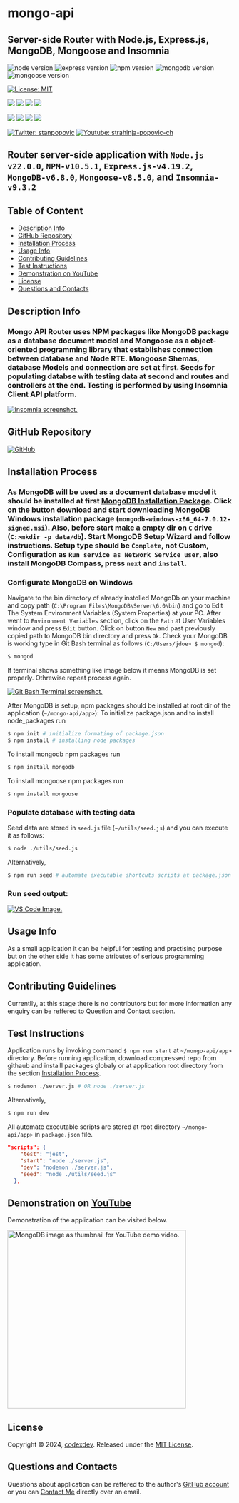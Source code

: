 # mongo-api
## Server-side Router with Node.js, Express.js, MongoDB, Mongoose and Insomnia
![node version](https://img.shields.io/badge/v22-node-blue?logo=nodedotjs) ![express version](https://img.shields.io/npm/v/express?logo=express&label=Express.js&labelColor=grey&color=blue) ![npm version](https://img.shields.io/badge/version-v10.5.1-npm.svg?style=flat&logo=npm&label=npm&labelColor=grey&color=red) ![mongodb version](https://img.shields.io/npm/v/mongodb?style=flat&logo=mongodb&label=MongoDB&color=green) ![mongoose version](https://img.shields.io/npm/v/mongoose?style=flat&logo=mongoose&label=mongoose&color=red) 

[![License: MIT](https://img.shields.io/badge/License-MIT-aqua.svg?style=for-the-badge)](https://opensource.org/licenses/MIT) 

<p align="left">
    <img src="https://img.shields.io/github/languages/top/strahinjapopovic/node-gen-readme?style=flat&color=blue" />
    <img src="https://img.shields.io/github/repo-size/strahinjapopovic/node-gen-readme?style=flat&color=blue" />
    <img src="https://img.shields.io/github/issues/strahinjapopovic/node-gen-readme?style=flat&color=blue" />
    <img src="https://img.shields.io/github/last-commit/strahinjapopovic/node-gen-readme?style=flat&color=blue" >
</p>
    
<p align="left">
    <a href="https://gist.github.com/Julien-Marcou/156b19aea4704e1d2f48adafc6e2acbf"><img src="https://img.shields.io/badge/es2023-javascript-blue?logo=javascript" /></a>
    <a href="https://nodejs.org/en"><img src="https://img.shields.io/badge/v22-node-blue?logo=nodedotjs" /></a>
    <a href="https://docs.npmjs.com/about-npm#getting-started"><img src="https://img.shields.io/badge/v10-npm-blue?logo=npm" /></a>
    <a href="https://www.npmjs.com/package/json5"><img src="https://img.shields.io/badge/v2-json5-blue?logo=npm" /></a>
</p>

<p align="left">
    <a href="https://twitter.com/stanpopovic"><img alt="Twitter: stanpopovic" src="https://img.shields.io/twitter/follow/stanpopovic.svg?style=social" target="_blank" /></a>
    <a href="https://www.youtube.com/@strahinja-popovic-ch"><img alt="Youtube: strahinja-popovic-ch" src="https://img.shields.io/badge/YouTube-red?&logo=youtube&style=social" target="_blank" /></a>
</p>

## Router server-side application with `Node.js v22.0.0`, `NPM-v10.5.1`, `Express.js-v4.19.2`, `MongoDB-v6.8.0`, `Mongoose-v8.5.0`, and `Insomnia-v9.3.2`

<a id="table-of-content"></a>
## Table of Content

- [Description Info](#description-info)
- [GitHub Repository](#github-repository)
- [Installation Process](#installation-process)
- [Usage Info](#usage-info)
- [Contributing Guidelines](#contributing-guidelines)
- [Test Instructions](#test-instructions)
- [Demonstration on YouTube](#demonstration-on-youtube)
- [License](#license)
- [Questions and Contacts](#questions-and-contacts)

<a id="description-info"></a>
## Description Info

### Mongo API Router uses NPM packages like MongoDB package as a database document model and Mongoose as a object-oriented programming library that establishes connection between database and Node RTE. Mongoose Shemas, database Models and connection are set at first. Seeds for populating databse with testing data at second and routes and controllers at the end. Testing is performed by using Insomnia Client API platform. 

[<img src="./images/mongo-insomnia-bord.PNG" alt="Insomnia screenshot." />](./images/mongo-insomnia-bord.PNG)

<a id="github-repository"></a>
## GitHub Repository 
[![GitHub](https://img.shields.io/badge/logo-GitHub-white?logo=github&logoColor=black&style=flat&label=mongo-api&labelColor=red&color=blue)](https://github.com/strahinjapopovic/mongo-api)

<a id="installation-process"></a>
## Installation Process
### As MongoDB will be used as a document database model it should be installed at first [MongoDB Installation Package](https://www.mongodb.com/try/download/community-kubernetes-operator). Click on the button download and start downloading MongoDB Windows installation package (`mongodb-windows-x86_64-7.0.12-signed.msi`). Also, before start make a empty dir on `C` drive (`C:>mkdir -p data/db`). Start MongoDB Setup Wizard and follow instructions. Setup type should be `Complete`, not Custom, Configuration as `Run service as Network Service user`, also install MongoDB Compass, press `next` and `install`. 

### Configurate MongoDB on Windows
Navigate to the bin directory of already instolled MongoDb on your machine and copy path (`C:\Program Files\MongoDB\Server\6.0\bin`) and go to Edit The System Environment Variables (System Properties) at your PC. After went to `Environment Variables` section, click on the `Path` at User Variables window and press `Edit` button. Click on button `New` and past previously copied path to MongoDB bin directory and press `Ok`. Check your MongoDB is working type in Git Bash terminal as follows (`C:/Users/jdoe> $ mongod`): 

```bash
$ mongod
```
If terminal shows something like image below it means MongoDB is set properly. Othrewise repeat process again.

[<img src="./images/mongo-install-bord.PNG" alt="Git Bash Terminal screenshot." />](./images/mongo-install-bord.PNG)

After MongoDB is setup, npm packages should be installed at root dir of the application (`~/mongo-api/app>`):
To initialize package.json and to install node_packages run
```bash
$ npm init # initialize formating of package.json
$ npm install # installing node packages
```

To install mongodb npm packages run
```bash
$ npm install mongodb 
```

To install mongoose npm packages run
```bash
$ npm install mongoose
```

### Populate database with testing data
Seed data are stored in `seed.js` file (`~/utils/seed.js`) and you can execute it as follows:
```bash
$ node ./utils/seed.js
```
Alternatively,
```bash
$ npm run seed # automate executable shortcuts scripts at package.json
```
### Run seed output:
[<img src="./images/mongo-seed-bord.PNG" alt="VS Code Image." />](./images/mongo-seed-bord.PNG)

<a id="usage-info"></a>
## Usage Info

As a small application it can be helpful for testing and practising purpose but on the other side it has some atributes of serious programming application.

<a id="contributing-guidelines"></a>
## Contributing Guidelines

Currentlly, at this stage there is no contributors but for more information any enquiry can be reffered to Question and Contact section.

<a id="test-instructions"></a>
## Test Instructions

Application runs by invoking command `$ npm run start` at `~/mongo-api/app>` directory. Before running application, download compressed repo from githaub and installl packages globaly or at application root directory from the section [Installation Process](#installation-process). 

```bash
$ nodemon ./server.js # OR node ./server.js 
```

Alternatively,
```bash
$ npm run dev
```

All automate executable scripts are stored at root directory `~/mongo-api/app>` in `package.json` file.
```json
"scripts": {
    "test": "jest",
    "start": "node ./server.js",
    "dev": "nodemon ./server.js",
    "seed": "node ./utils/seed.js"
  },
```

<a id="demonstration-on-youtube"></a>
## Demonstration on [YouTube](https://youtu.be/lEoGeMcE5zM)

Demonstration of the application can be visited below.

[<img src="./images/mongo-api-bord.png" width="400" alt="MongoDB image as thumbnail for YouTube demo video." />](https://youtu.be/lEoGeMcE5zM)

## License

Copyright © 2024, [codexdev](https://github.com/strahinjapopovic). Released under the [MIT License](./LICENSE).

<a id="questions-and-contacts"></a>
## Questions and Contacts

Questions about application can be reffered to the author's [GitHub account](https://github.com/strahinjapopovic) or you can [Contact Me](mailto:spope.mails@gmail.com) directly over an email.

